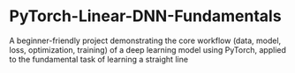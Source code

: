 # PyTorch-Linear-DNN-Fundamentals
A beginner-friendly project demonstrating the core workflow (data, model, loss, optimization, training) of a deep learning model using PyTorch, applied to the fundamental task of learning a straight line
